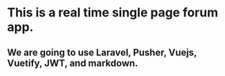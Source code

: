 # This is a real time single page forum app.

## We are going to use Laravel, Pusher, Vuejs, Vuetify, JWT, and markdown.
